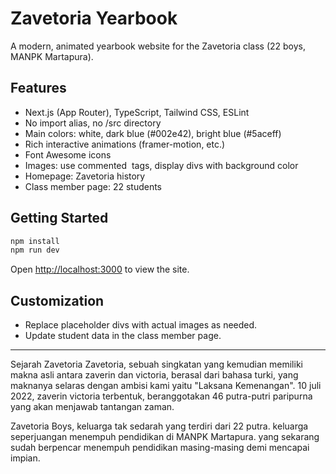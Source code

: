 # Zavetoria Yearbook

A modern, animated yearbook website for the Zavetoria class (22 boys, MANPK Martapura).

## Features

- Next.js (App Router), TypeScript, Tailwind CSS, ESLint
- No import alias, no /src directory
- Main colors: white, dark blue (#002e42), bright blue (#5aceff)
- Rich interactive animations (framer-motion, etc.)
- Font Awesome icons
- Images: use commented <Image> tags, display divs with background color
- Homepage: Zavetoria history
- Class member page: 22 students

## Getting Started

```bash
npm install
npm run dev
```

Open [http://localhost:3000](http://localhost:3000) to view the site.

## Customization

- Replace placeholder divs with actual images as needed.
- Update student data in the class member page.

---

Sejarah Zavetoria
Zavetoria, sebuah singkatan yang kemudian memiliki makna asli antara zaverin dan victoria, berasal dari bahasa turki, yang maknanya selaras dengan ambisi kami yaitu "Laksana Kemenangan". 10 juli 2022, zaverin victoria terbentuk, beranggotakan 46 putra-putri paripurna yang akan menjawab tantangan zaman.

Zavetoria Boys, keluarga tak sedarah yang terdiri dari 22 putra. keluarga seperjuangan menempuh pendidikan di MANPK Martapura. yang sekarang sudah berpencar menempuh pendidikan masing-masing demi mencapai impian.
